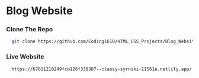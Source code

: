 # Blog Website

### Clone The Repo
```bash
  git clone https://github.com/Coding1610/HTML_CSS_Projects/Blog_Website.git
```

### Live Website
``` bash
  https://67611218249fcb126f338387--classy-syrniki-11561e.netlify.app/
```
